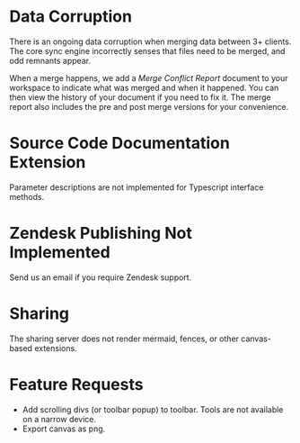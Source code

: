 # Data Corruption
There is an ongoing data corruption when merging data between 3+ clients.  The core sync engine incorrectly senses that files need to be merged, and odd remnants appear. 

When a merge happens, we add a *Merge Conflict Report* document to your workspace to indicate what was merged and when it happened.  You can then view the history of your document if you need to fix it.  The merge report also includes the pre and post merge versions for your convenience.

# Source Code Documentation Extension
Parameter descriptions are not implemented for Typescript interface methods.

# Zendesk Publishing Not Implemented
Send us an email if you require Zendesk support.

# Sharing
The sharing server does not render mermaid, fences, or other canvas-based extensions.

# Feature Requests
* Add scrolling divs (or toolbar popup) to toolbar.  Tools are not available on a narrow device.
* Export canvas as png.
<!--stackedit_data:
eyJoaXN0b3J5IjpbMTcyMzcwNDEwMSwyNTk5NzAzNDYsLTE4MD
AxNzMwOTYsNjU1ODUwNTE1LC01MzE0MDE1ODEsLTI0NTg1OTA1
LC0xMzI3MzEzMTIyLC0xOTU3OTE4NTc3LDc4NjczMTg4OSw3OT
Q1MDI1ODMsMTE2NTgwNzIyMiwxODkzNDE5MjM4LC0xODY4Mzg5
MTM2LDE1NTY1ODk1NDUsNjE2Mzk0NzI0LC04OTU1NjEyOCwtMT
g4NzE1NjU4MCwtMTQyMjk3MzcyNiwxMjgwMzI4NTk1LC0xNjky
MjA1ODMzXX0=
-->